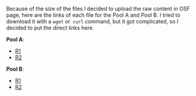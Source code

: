Because of the size of the files I decided to upload the raw content in OSF page, here are the links of each file for the Pool A and Pool B.
I tried to download it with a `wget` or` curl` command, but it got complicated, so I decided to put the direct links here.

**Pool A**:
 * [R1](https://osf.io/utw8n/) 
 * [R2](https://osf.io/3h4fr/)

**Pool B**:
 * [R1](https://osf.io/vrfnm/)
 * [R2](https://osf.io/hjnb6/)
